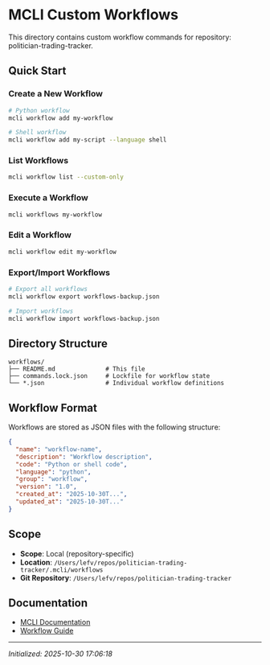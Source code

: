 # MCLI Custom Workflows

This directory contains custom workflow commands for repository: politician-trading-tracker.

## Quick Start

### Create a New Workflow

```bash
# Python workflow
mcli workflow add my-workflow

# Shell workflow
mcli workflow add my-script --language shell
```

### List Workflows

```bash
mcli workflow list --custom-only
```

### Execute a Workflow

```bash
mcli workflows my-workflow
```

### Edit a Workflow

```bash
mcli workflow edit my-workflow
```

### Export/Import Workflows

```bash
# Export all workflows
mcli workflow export workflows-backup.json

# Import workflows
mcli workflow import workflows-backup.json
```

## Directory Structure

```
workflows/
├── README.md              # This file
├── commands.lock.json     # Lockfile for workflow state
└── *.json                 # Individual workflow definitions
```

## Workflow Format

Workflows are stored as JSON files with the following structure:

```json
{
  "name": "workflow-name",
  "description": "Workflow description",
  "code": "Python or shell code",
  "language": "python",
  "group": "workflow",
  "version": "1.0",
  "created_at": "2025-10-30T...",
  "updated_at": "2025-10-30T..."
}
```

## Scope

- **Scope**: Local (repository-specific)
- **Location**: `/Users/lefv/repos/politician-trading-tracker/.mcli/workflows`
- **Git Repository**: `/Users/lefv/repos/politician-trading-tracker`

## Documentation

- [MCLI Documentation](https://github.com/gwicho38/mcli)
- [Workflow Guide](https://github.com/gwicho38/mcli/blob/main/docs/features/LOCAL_VS_GLOBAL_COMMANDS.md)

---

*Initialized: 2025-10-30 17:06:18*
